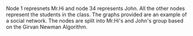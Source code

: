 Node 1 represnets Mr.Hi and node 34 represents John. All the other nodes represent the students in the class. The graphs provided are an example of a social network. The nodes are split into Mr.Hi's and John's group
based on the Girvan Newman Algorithm.

